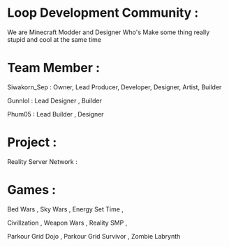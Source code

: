 # Loop Development Community :
  We are Minecraft Modder and Designer Who's Make some thing really stupid and cool at the same time
  
# Team Member :
  Siwakorn_Sep : Owner, Lead Producer, Developer, Designer, Artist, Builder
  
  Gunnlol : Lead Designer , Builder
  
  Phum05 : Lead Builder , Designer

# Project :
  Reality Server Network :

  # Games : 
  
  Bed Wars          , Sky Wars              , Energy Set Time , 
  
  Civillzation      , Weapon Wars           , Reality SMP     ,
          
  Parkour Grid Dojo , Parkour Grid Survivor , Zombie Labrynth
